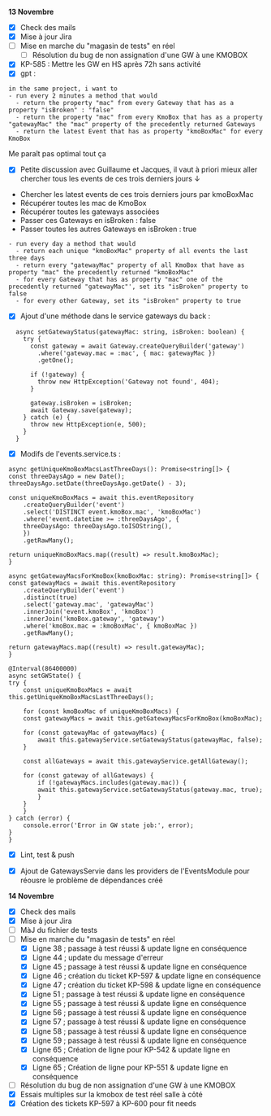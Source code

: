 **13 Novembre**
- [x] Check des mails
- [x] Mise à jour Jira
- [ ] Mise en marche du "magasin de tests" en réel
    - [ ] Résolution du bug de non assignation d'une GW à une KMOBOX
- [x] KP-585 : Mettre les GW en HS après 72h sans activité
- [x] gpt : 
```
in the same project, i want to 
- run every 2 minutes a method that would
  - return the property "mac" from every Gateway that has as a property "isBroken" : "false"
  - return the property "mac" from every KmoBox that has as a property "gatewayMac" the "mac" property of the precedently returned Gateways
  - return the latest Event that has as property "kmoBoxMac" for every KmoBox
```
Me paraît pas optimal tout ça
- [x] Petite discussion avec Guillaume et Jacques, il vaut à priori mieux aller chercher tous les events de ces trois derniers jours ↓
- Chercher les latest events de ces trois derniers jours par kmoBoxMac
- Récupérer toutes les mac de KmoBox
- Récupérer toutes les gateways associées 
- Passer ces Gateways en isBroken : false
- Passer toutes les autres Gateways en isBroken : true
```
- run every day a method that would
  - return each unique "kmoBoxMac" property of all events the last three days
  - return every "gatewayMac" property of all KmoBox that have as property "mac" the precedently returned "kmoBoxMac"
  - for every Gateway that has as property "mac" one of the precedently returned "gatewayMac"', set its "isBroken" property to false 
  - for every other Gateway, set its "isBroken" property to true
```
- [x] Ajout d'une méthode dans le service gateways du back : 
```
  async setGatewayStatus(gatewayMac: string, isBroken: boolean) {
    try {
      const gateway = await Gateway.createQueryBuilder('gateway')
        .where('gateway.mac = :mac', { mac: gatewayMac })
        .getOne();

      if (!gateway) {
        throw new HttpException('Gateway not found', 404);
      }

      gateway.isBroken = isBroken;
      await Gateway.save(gateway);
    } catch (e) {
      throw new HttpException(e, 500);
    }
  }
```
- [x] Modifs de l'events.service.ts : 
```
async getUniqueKmoBoxMacsLastThreeDays(): Promise<string[]> {
const threeDaysAgo = new Date();
threeDaysAgo.setDate(threeDaysAgo.getDate() - 3);

const uniqueKmoBoxMacs = await this.eventRepository
    .createQueryBuilder('event')
    .select('DISTINCT event.kmoBox.mac', 'kmoBoxMac')
    .where('event.datetime >= :threeDaysAgo', {
    threeDaysAgo: threeDaysAgo.toISOString(),
    })
    .getRawMany();

return uniqueKmoBoxMacs.map((result) => result.kmoBoxMac);
}

async getGatewayMacsForKmoBox(kmoBoxMac: string): Promise<string[]> {
const gatewayMacs = await this.eventRepository
    .createQueryBuilder('event')
    .distinct(true)
    .select('gateway.mac', 'gatewayMac')
    .innerJoin('event.kmoBox', 'kmoBox')
    .innerJoin('kmoBox.gateway', 'gateway')
    .where('kmoBox.mac = :kmoBoxMac', { kmoBoxMac })
    .getRawMany();

return gatewayMacs.map((result) => result.gatewayMac);
}

@Interval(86400000)
async setGWState() {
try {
    const uniqueKmoBoxMacs = await this.getUniqueKmoBoxMacsLastThreeDays();

    for (const kmoBoxMac of uniqueKmoBoxMacs) {
    const gatewayMacs = await this.getGatewayMacsForKmoBox(kmoBoxMac);

    for (const gatewayMac of gatewayMacs) {
        await this.gatewayService.setGatewayStatus(gatewayMac, false);
    }

    const allGateways = await this.gatewayService.getAllGateway();

    for (const gateway of allGateways) {
        if (!gatewayMacs.includes(gateway.mac)) {
        await this.gatewayService.setGatewayStatus(gateway.mac, true);
        }
    }
    }
} catch (error) {
    console.error('Error in GW state job:', error);
}
}
```
- [x] Lint, test & push
- [x] Ajout de GatewaysServie dans les providers de l'EventsModule pour réousre le problème de dépendances créé


**14 Novembre**
- [x] Check des mails
- [x] Mise à jour Jira
- [ ] MàJ du fichier de tests
- [ ] Mise en marche du "magasin de tests" en réel
    - [x] Ligne 38 ; passage à test réussi & update ligne en conséquence
    - [x] Ligne 44 ; update du message d'erreur
    - [x] Ligne 45 ; passage à test réussi & update ligne en conséquence
    - [x] Ligne 46 ; création du ticket KP-597 & update ligne en conséquence
    - [x] Ligne 47 ; création du ticket KP-598 & update ligne en conséquence
    - [x] Ligne 51 ; passage à test réussi & update ligne en conséquence
    - [x] Ligne 55 ; passage à test réussi & update ligne en conséquence
    - [x] Ligne 56 ; passage à test réussi & update ligne en conséquence
    - [x] Ligne 57 ; passage à test réussi & update ligne en conséquence
    - [x] Ligne 58 ; passage à test réussi & update ligne en conséquence
    - [x] Ligne 59 ; passage à test réussi & update ligne en conséquence
    - [x] Ligne 65 ; Création de ligne pour KP-542 & update ligne en conséquence
    - [x] Ligne 65 ; Création de ligne pour KP-551 & update ligne en conséquence
- [ ] Résolution du bug de non assignation d'une GW à une KMOBOX
- [x] Essais multiples sur la kmobox de test réel salle à côté
- [x] Création des tickets KP-597 à KP-600 pour fit needs